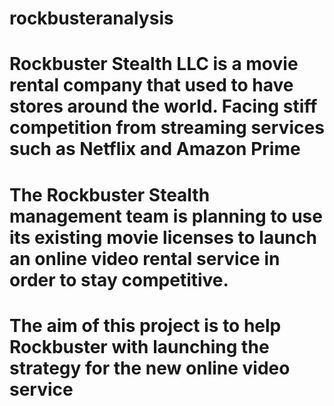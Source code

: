 # rockbusteranalysis
# Rockbuster Stealth LLC is a movie rental company that used to have stores around the world. Facing stiff competition from streaming services such as Netflix and Amazon Prime
# The Rockbuster Stealth management team is planning to use its existing movie licenses to launch an online video rental service in order to stay competitive.
# The aim of this project is to help Rockbuster with launching the strategy for the new online video service
